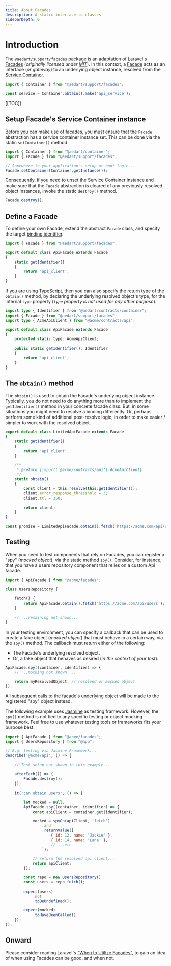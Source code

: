 ```yaml
---
title: About Facades
description: A static interface to classes
sidebarDepth: 0
---
```


# Introduction <Badge type="tip" text="Available since v0.11" vertical="middle" /><Badge type="success" text="Browser" vertical="middle" />

The `@aedart/support/facades` package is an adaptation of [Laravel's Facades](https://laravel.com/docs/11.x/facades)
(_originally licensed under [MIT](https://github.com/laravel/framework/blob/11.x/src/Illuminate/Container/LICENSE.md)_). In this context, a [Facade](https://en.wikipedia.org/wiki/Facade_pattern) acts as an interface (_or gateway_) to an
underlying object instance, resolved from the [Service Container](../../container/README.md).

```js
import { Container } from "@aedart/support/facades";

const service = Container.obtain().make('api_service');
```

[[TOC]]

## Setup Facade's Service Container instance

Before you can make use of facades, you must ensure that the `Facade` abstraction has a service container instance set.
This can be done via the static `setContainer()` method.

```js
import { Container } from "@aedart/container";
import { Facade } from "@aedart/support/facades";

// Somewhere in your application's setup or boot logic...
Facade.setContainer(Container.getInstance());
```

Consequently, if you need to unset the Service Container instance and make sure that the `Facade` abstraction is cleared
of any previously resolved object instances, invoke the static `destroy()` method.

```js
Facade.destroy();
```

## Define a Facade

To define your own Facade, extend the abstract `Facade` class, and specify the target [binding identifier](../../container/bindings.md#identifiers).

```js
import { Facade } from "@aedart/support/facades";

export default class ApiFacade extends Facade
{
    static getIdentifier()
    {
        return 'api_client';
    }
}
```

If you are using TypeScript, then you can also specify the return type of the `obtain()` method, by declaring the
underlying resolved object's type, for the internal `type` property (_`type` property is not used for any other purpose_).

```ts
import type { Identifier } from "@aedart/contracts/container";
import { Facade } from "@aedart/support/facades";
import type { AcmeApiClient } from "@acme/contracts/api";

export default class ApiFacade extends Facade
{
    protected static type: AcmeApiClient;
    
    public static getIdentifier(): Identifier
    {
        return 'api_client';
    }
}
```

## The `obtain()` method

The `obtain()` is used to obtain the Facade's underlying object instance. Typically, you do not need to do anything more
than to implement the `getIdentifier()` method in your concrete facade class.
But, in some situations you might need to resolve a binding differently. Or, perhaps perform some kind of additional
post-resolve logic, in order to make easier / simpler to work with the resolved object.

```js
export default class LimitedApiFacade extends Facade
{
    static getIdentifier()
    {
        return 'api_client';
    }

    /**
     * @return {import('@acme/contracts/api').AcmeApiClient}
     */
    static obtain()
    {
        const client = this.resolve(this.getIdentifier());
        client.error_response_thresshold = 3;
        client.ttl = 350;
        
        return client;
    }
}
```

```js
const promise = LimitedApiFacade.obtain().fetch('https://acme.com/api/users');
```

## Testing

When you need to test components that rely on Facades, you can register a "spy" (_mocked object_), via the static
method `spy()`. Consider, for instance, that you have a users repository component that relies on a custom Api facade.

```js
import { ApiFacade } from "@acme/facades";

class UsersRepository {
    
    fetch() {
        return ApiFacade.obtain().fetch('https://acme.com/api/users');
    }
    
    // ...remaining not shown...
}
```

In your testing environment, you can specify a callback that can be used to create a fake object (_mocked object_) that
must behave in a certain way, via the `spy()` method. The callback must return either of the following:

* The Facade's underlying resolved object.
* Or, a fake object that behaves as desired (_in the context of your test_).

```js
ApiFacade.spy((container, identifier) => {
    // ...mocking not shown ...

    return myResolvedObject; // resolved or mocked object
});
```

All subsequent calls to the facade's underlying object will be made to the registered "spy" object instead. 

The following example uses [Jasmine](https://jasmine.github.io/) as testing framework.
However, the `spy()` method is not tied to any specific testing or object mocking framework. Feel free to use whatever
testing tools or frameworks fits your purpose best.

```js
import { ApiFacade } from "@acme/facades";
import { UsersRepository } from "@app";

// E.g. testing via Jasmine Framework...
describe('@acme/api', () => {

    // Test setup not shown in this example...
    
    afterEach(() => {
        Facade.destroy();
    });
    
    it('can obtain users', () => {

        let mocked = null;
        ApiFacade.spy((container, identifier) => {
            const apiClient = container.get(identifier);

            mocked = spyOn(apiClient, 'fetch')
                .and
                .returnValue([
                    { id: 12, name: 'Jackie' },
                    { id: 14, name: 'Lana' },
                    // ...etc
                ]);

            // return the resolved api client...
            return apiClient;
        });

        const repo = new UsersRepository();
        const users = repo.fetch();
        
        expect(users)
            .not
            .toBeUndefined();

        expect(mocked)
            .toHaveBeenCalled();
    });
});
```

## Onward

Please consider reading Laravel's ["When to Utilize Facades"](https://laravel.com/docs/11.x/facades#when-to-use-facades),
to gain an idea of when using Facades can be good, and when not. 